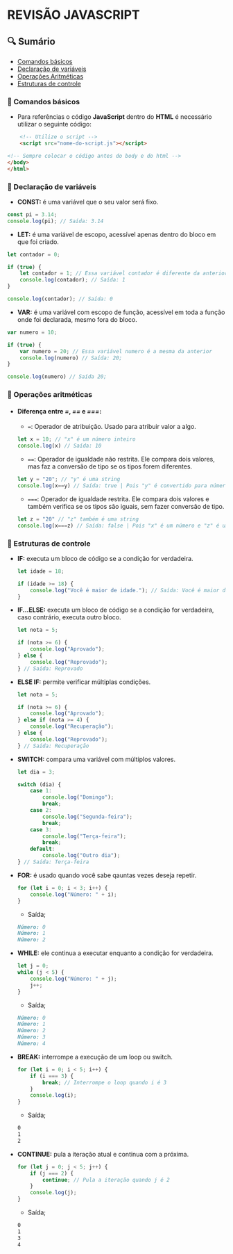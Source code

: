 # REVISÃO JAVASCRIPT

## 🔍 Sumário

- [Comandos básicos](#📂-comandos-básicos)
- [Declaração de variáveis](#📂-declaração-de-variáveis)
- [Operações Aritméticas](#📂-operações-aritméticas)
- [Estruturas de controle](#📂-estruturas-de-controle)

### 📂 Comandos básicos

- Para referências o código **JavaScript** dentro do **HTML** é necessário utilizar o seguinte código:

```html
    <!-- Utilize o script -->
    <script src="nome-do-script.js"></script>

<!-- Sempre colocar o código antes do body e do html -->
</body>
</html>
```

### 📂 Declaração de variáveis

- **CONST:** é uma variável que o seu valor será fixo.

```javascript
const pi = 3.14;
console.log(pi); // Saída: 3.14
```

- **LET:** é uma variável de escopo, acessível apenas dentro do bloco em que foi criado.

```javascript
let contador = 0;

if (true) {
    let contador = 1; // Essa variável contador é diferente da anterior
    console.log(contador); // Saída: 1
}

console.log(contador); // Saída: 0
```


- **VAR:** é uma variável com escopo de função, acessível em toda a função onde foi declarada, mesmo fora do bloco.

```javascript
var numero = 10;

if (true) {
    var numero = 20; // Essa variável numero é a mesma da anterior
    console.log(numero) // Saída: 20;
}

console.log(numero) // Saída 20;
```

### 📂 Operações aritméticas

- #### Diferença entre ***=***, ***==*** e ***===***:

    - `=`: Operador de atribuição. Usado para atribuir valor a algo.

    ```javascript
    let x = 10; // "x" é um número inteiro  
    console.log(x) // Saída: 10
    ```

    - `==`: Operador de igualdade não restrita. Ele compara dois valores, mas faz a conversão de tipo se os tipos forem diferentes.
    ```javascript
    let y = "20"; // "y" é uma string
    console.log(x==y) // Saída: true | Pois "y" é convertido para número
    ```

    - `===`: Operador de igualdade restrita. Ele compara dois valores e também verifica se os tipos são iguais, sem fazer conversão de tipo.

    ```javascript
    let z = "20" // "z" também é uma string
    console.log(x===z) // Saída: false | Pois "x" é um número e "z" é uma string
    ```

### 📂 Estruturas de controle

- **IF:** executa um bloco de código se a condição for verdadeira.

    ```javascript
    let idade = 18;

    if (idade >= 18) {
        console.log("Você é maior de idade."); // Saída: Você é maior de idade.
    }
    ```

- **IF...ELSE:** executa um bloco de código se a condição for verdadeira, caso contrário, executa outro bloco.

    ```javascript
    let nota = 5;

    if (nota >= 6) {
        console.log("Aprovado");
    } else {
        console.log("Reprovado");
    } // Saída: Reprovado
    ```

- **ELSE IF:** permite verificar múltiplas condições.

    ```javascript
    let nota = 5;

    if (nota >= 6) {
        console.log("Aprovado");
    } else if (nota >= 4) {
        console.log("Recuperação");
    } else {
        console.log("Reprovado");
    } // Saída: Recuperação
    ```

- **SWITCH:** compara uma variável com múltiplos valores.

    ```javascript
    let dia = 3;

    switch (dia) {
        case 1:
            console.log("Domingo");
            break;
        case 2:
            console.log("Segunda-feira");
            break;
        case 3:
            console.log("Terça-feira");
            break;
        default:
            console.log("Outro dia");
    } // Saída: Terça-feira
    ```

- **FOR:** é usado quando você sabe qauntas vezes deseja repetir.

    ```javascript
    for (let i = 0; i < 3; i++) {
        console.log("Número: " + i);
    }
    ```

    - Saída;

    ```markdown
    Número: 0
    Número: 1
    Número: 2
    ```

- **WHILE:** ele continua a executar enquanto a condição for verdadeira.

    ```javascript
    let j = 0;
    while (j < 5) {
        console.log("Número: " + j);
        j++;
    }
    ```

    - Saída;

    ```markdown
    Número: 0
    Número: 1
    Número: 2
    Número: 3
    Número: 4
    ```

- **BREAK:** interrompe a execução de um loop ou switch.

    ```javascript
    for (let i = 0; i < 5; i++) {
        if (i === 3) {
            break; // Interrompe o loop quando i é 3
        }
        console.log(i);
    }
    ```

    - Saída;

    ```markdown
    0
    1
    2
    ```

- **CONTINUE:** pula a iteração atual e continua com a próxima.

    ```javascript
    for (let j = 0; j < 5; j++) {
        if (j === 2) {
            continue; // Pula a iteração quando j é 2
        }
        console.log(j);
    }
    ```

    - Saída;

    ```markdown
    0
    1
    3
    4
    ```
